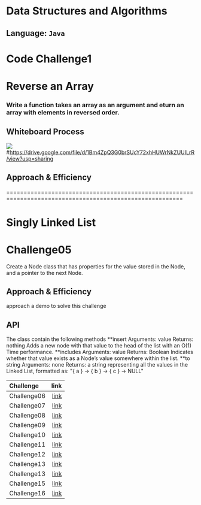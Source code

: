 # Data Structures and Algorithms

## Language: `Java`
# Code Challenge1
# Reverse an Array
<!-- Description of the challenge -->
### Write a function takes an array as an argument and eturn an array with elements in reversed order.
## Whiteboard Process
<!-- Embedded whiteboard image -->
![](https://drive.google.com/file/d/1Bm4ZpQ3G0brSUcY72xhHUWrNkZUUILrR/view?usp=sharing)
#https://drive.google.com/file/d/1Bm4ZpQ3G0brSUcY72xhHUWrNkZUUILrR/view?usp=sharing 

## Approach & Efficiency
<!-- What approach did you take? Discuss Why. What is the Big O space/time for this approach? -->

=========================================================================================================
# Singly Linked List
<!-- Short summary or background information -->

# Challenge05
<!-- Description of the challenge -->
Create a Node class that has properties for the value stored in the Node, and a pointer to the next Node.


## Approach & Efficiency
<!-- What approach did you take? Why? What is the Big O space/time for this approach? -->
approach a demo to solve this challenge

## API
<!-- Description of each method publicly available to your Linked List -->
The class contain the following methods
**insert
  Arguments: value
  Returns: nothing
  Adds a new node with that value to the head of the list with an O(1) Time performance.
**includes
  Arguments: value
  Returns: Boolean
  Indicates whether that value exists as a Node’s value somewhere within the list.
**to string
  Arguments: none
  Returns: a string representing all the values in the Linked List, formatted as:
  "{ a } -> { b } -> { c } -> NULL"

| Challenge | link     |
| :---- | --------:|
| Challenge06 | [link](https://github.com/sanaa-almoghraby/data-structures-and-algorithms/tree/main/java/Challenge06)    |
| Challenge07 | [link](https://github.com/sanaa-almoghraby/data-structures-and-algorithms/blob/main/java/Challenge/README.md)|
|Challenge08 |[link](https://github.com/sanaa-almoghraby/data-structures-and-algorithms/tree/main/java/Challenge8)|
|Challenge09|[link]()|
|Challenge10|[link](https://github.com/sanaa-almoghraby/data-structures-and-algorithms/tree/main/java/Challenge10)|
|Challenge11|[link](https://github.com/sanaa-almoghraby/data-structures-and-algorithms/tree/main/java/Challenge11)|
|Challenge12|[link]()|
|Challenge13|[link](https://github.com/sanaa-almoghraby/data-structures-and-algorithms/tree/stack-queue-brackets/java/Callenge13)|
|Challenge13|[link](https://github.com/sanaa-almoghraby/data-structures-and-algorithms/blob/stack-queue-brackets2/java/Challange13/README.md)|
|Challenge15|[link](https://github.com/sanaa-almoghraby/data-structures-and-algorithms/tree/trees/java/trees)|
|Challenge16|[link](https://github.com/sanaa-almoghraby/data-structures-and-algorithms/blob/tree-max/java/Challange16/README.md)|



